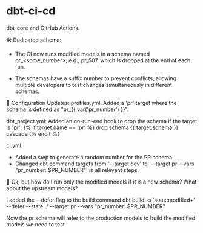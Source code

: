 # dbt-ci-cd

dbt-core and GitHub Actions. 

🛠️ Dedicated schema:
- The CI now runs modified models in a schema named pr_<some_number>, e.g., pr_507, which is dropped at the end of each run.

- The schemas have a suffix number to prevent conflicts, allowing multiple developers to test changes simultaneously in different schemas.

🔧 Configuration Updates:
profiles.yml: Added a 'pr' target where the schema is defined as "pr_{{ var('pr_number') }}".

dbt_project.yml: Added an on-run-end hook to drop the schema if the target is 'pr': {% if target.name == 'pr' %} drop schema {{ target.schema }} cascade {% endif %}

ci.yml:
- Added a step to generate a random number for the PR schema.
- Changed dbt command targets from '--target dev' to '--target pr --vars "pr_number: $PR_NUMBER"' in all relevant steps.



🤔 Ok, but how do I run only the modified models if it is a new schema? What about the upstream models?

I added the --defer flag to the build command
dbt build -s 'state:modified+' --defer --state ./ --target pr --vars "pr_number: $PR_NUMBER"

Now the pr schema will refer to the production models to build the modified models we need to test.
